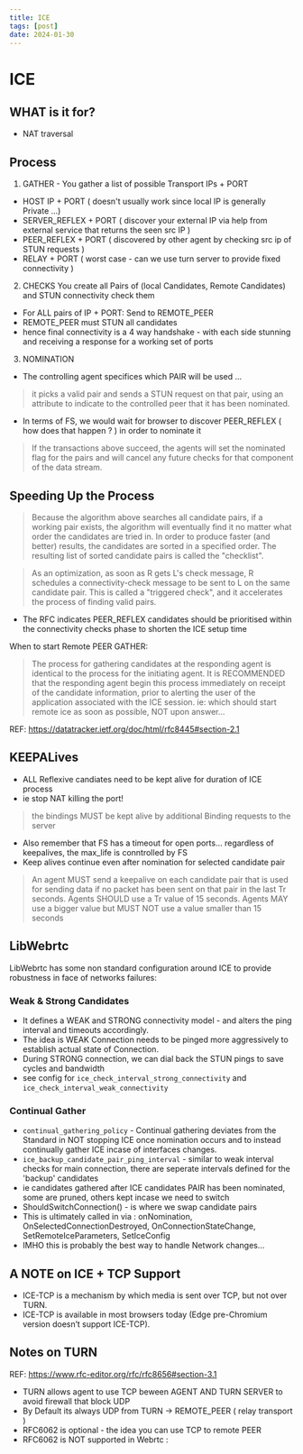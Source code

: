 ```yaml
---
title: ICE 
tags: [post]
date: 2024-01-30
---
```

# ICE 

## WHAT is it for?

- NAT traversal 

## Process 

1) GATHER - You gather a list of possible Transport IPs + PORT
- HOST IP + PORT ( doesn't usually work since local IP is generally Private ...) 
- SERVER_REFLEX + PORT ( discover your external IP via help from external service that returns the seen src IP ) 
- PEER_REFLEX + PORT ( discovered by other agent by checking src ip of STUN requests ) 
- RELAY + PORT ( worst case - can we use turn server to provide fixed connectivity ) 

2) CHECKS
You create all Pairs of (local Candidates, Remote Candidates) and STUN connectivity check them
- For ALL pairs of IP + PORT: Send to REMOTE_PEER
- REMOTE_PEER must STUN all candidates 
- hence final connectivity is a 4 way handshake - with each side stunning and receiving a response for a working set of ports

3) NOMINATION 
- The controlling agent specifices which PAIR will be used ...
> it picks a valid pair and sends a STUN request on that pair, using an attribute to indicate to the controlled peer that it has
> been nominated.
- In terms of FS, we would wait for browser to discover PEER_REFLEX ( how does that happen ? ) in order to nominate it 
> If the transactions above succeed, the agents will set the nominated flag for the pairs and will cancel any future checks
> for that component of the data stream.

## Speeding Up the Process
> Because the algorithm above searches all candidate pairs, if a working pair exists, the algorithm will eventually find it no matter 
> what order the candidates are tried in.  In order to produce faster (and better) results, the candidates are sorted in a specified order.
> The resulting list of sorted candidate pairs is called the "checklist".

> As an optimization, as soon as R gets L's check message, R schedules a connectivity-check message to be sent to L on the same candidate
> pair.  This is called a "triggered check", and it accelerates the process of finding valid pairs.

- The RFC indicates PEER_REFLEX candidates should be prioritised within the connectivity checks phase to shorten the ICE setup time 

When to start Remote PEER GATHER:
> The process for gathering candidates at the responding agent is identical to the process for the initiating agent.  It is RECOMMENDED
> that the responding agent begin this process immediately on receipt of the candidate information, prior to alerting the user of the
> application associated with the ICE session.
ie: which should start remote ice as soon as possible, NOT upon answer...

REF: https://datatracker.ietf.org/doc/html/rfc8445#section-2.1

## KEEPALives 
- ALL Reflexive candiates need to be kept alive for duration of ICE process 
- ie stop NAT killing the port!
> the bindings MUST be kept alive by additional Binding requests to the server
- Also remember that FS has a timeout for open ports... regardless of keepalives, the max_life is conntrolled by FS
- Keep alives continue even after nomination for selected candidate pair
> An agent MUST send a keepalive on each candidate pair that is used for sending data if no packet has been sent on that pair in the last
> Tr seconds.  Agents SHOULD use a Tr value of 15 seconds.  Agents MAY use a bigger value but MUST NOT use a value smaller than 15 seconds

## LibWebrtc 
LibWebrtc has some non standard configuration around ICE to provide robustness in face of networks failures:

### Weak & Strong Candidates
- It defines a WEAK and STRONG connectivity model - and alters the ping interval and timeouts accordingly.
- The idea is WEAK Connection needs to be pinged more aggressively to establish actual state of Connection.
- During STRONG connection, we can dial back the STUN pings to save cycles and bandwidth
- see config for `ice_check_interval_strong_connectivity` and `ice_check_interval_weak_connectivity`

### Continual Gather
- `continual_gathering_policy` - Continual gathering deviates from the Standard in NOT stopping ICE once nomination occurs 
and to instead continually gather ICE incase of interfaces changes.
- `ice_backup_candidate_pair_ping_interval` - similar to weak interval checks for main connection, there are seperate intervals defined for the 'backup' candidates
- ie candidates gathered after ICE candidates PAIR has been nominated, some are pruned, others kept incase we need to switch 
- ShouldSwitchConnection() - is where we swap candidate pairs
- This is ultimately called in via : onNomination, OnSelectedConnectionDestroyed, OnConnectionStateChange, SetRemoteIceParameters, SetIceConfig
- IMHO this is probably the best way to handle Network changes...

## A NOTE on ICE + TCP Support 
- ICE-TCP is a mechanism by which media is sent over TCP, but not over TURN.
- ICE-TCP is available in most browsers today (Edge pre-Chromium version doesn’t support ICE-TCP).

## Notes on TURN 
REF: https://www.rfc-editor.org/rfc/rfc8656#section-3.1
- TURN allows agent to use TCP beween AGENT AND TURN SERVER to avoid firewall that block UDP
- By Default its always UDP from TURN -> REMOTE_PEER  ( relay transport ) 
- RFC6062 is optional - the idea you can use TCP to remote PEER 
- RFC6062 is NOT supported in Webrtc 
:
